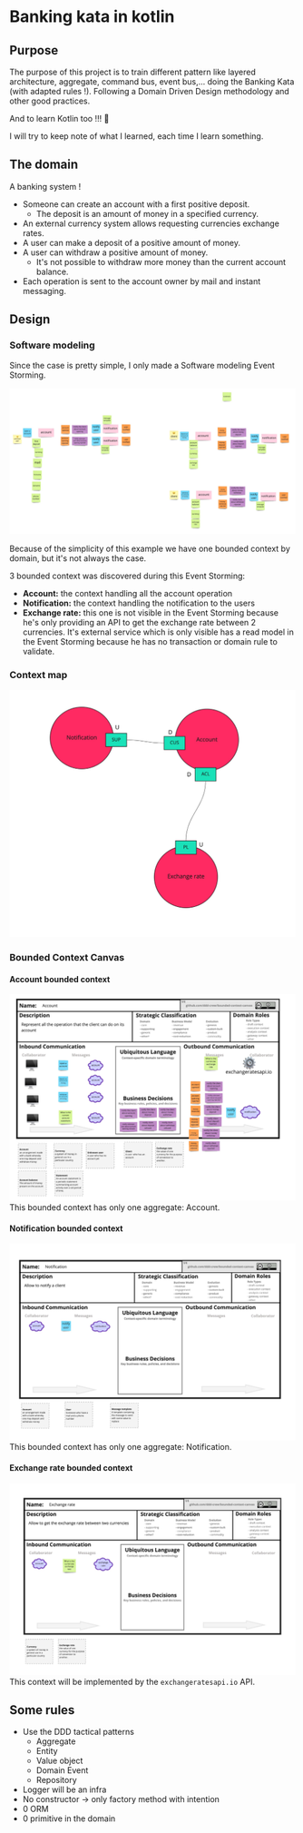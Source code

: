 # Banking kata in kotlin

## Purpose

The purpose of this project is to train different pattern like layered architecture, aggregate, command bus, event bus,... doing the Banking Kata (with adapted rules !).
Following a Domain Driven Design methodology and other good practices.

And to learn Kotlin too !!! 🥳

I will try to keep note of what I learned, each time I learn something.

## The domain

A banking system !

- Someone can create an account with a first positive deposit.
  - The deposit is an amount of money in a specified currency.
- An external currency system allows requesting currencies exchange rates. 
- A user can make a deposit of a positive amount of money.
- A user can withdraw a positive amount of money.
  - It's not possible to withdraw more money than the current account balance.
- Each operation is sent to the account owner by mail and instant messaging.

## Design
### Software modeling

Since the case is pretty simple, I only made a Software modeling Event Storming.  

![Event Storming](docs/event_storming.jpg)

Because of the simplicity of this example we have one bounded context by domain, but it's not always the case.

3 bounded context was discovered during this Event Storming:
- **Account:** the context handling all the account operation
- **Notification:** the context handling the notification to the users
- **Exchange rate:** this one is not visible in the Event Storming because he's only providing an API to get the exchange rate between 2 currencies. It's external service which is only visible has a read model in the Event Storming because he has no transaction or domain rule to validate.

### Context map
![Context Map](docs/context_map.jpg)

### Bounded Context Canvas
#### Account bounded context
![Account BCC](docs/account_bcc.jpg)
This bounded context has only one aggregate: Account.
#### Notification bounded context
![Notification BCC](docs/notification_bcc.jpg)
This bounded context has only one aggregate: Notification.
#### Exchange rate bounded context
![Exchange Rate BCC](docs/exchange_rate_bcc.jpg)
This context will be implemented by the `exchangeratesapi.io` API.

## Some rules
- Use the DDD tactical patterns
  - Aggregate
  - Entity
  - Value object
  - Domain Event
  - Repository
- Logger will be an infra
- No constructor -> only factory method with intention
- 0 ORM
- 0 primitive in the domain

